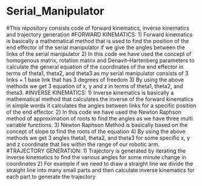 # Serial_Manipulator
#This repository consists code of forward kinematics, inverse kinematics and trajectory generation
#FORWARD KINEMATICS:
     1) Forward kinematics is basically a mathematical method that is used to find the position of the end effector of the serial manipulator if we give the angles
     between the links of the serial manipulator
     2) In this code we have used the concept of homogenous matrix, rotation matrix and Denavit–Hartenberg parameters to calculate the general equation of the 
     coordinates of the end effector in terms of theta1, theta2, and theta3 as my serial manipulator consists of 3 links + 1 base link that has 3 degrees of freedom
     3) By using the above methods we get 3 equation of x, y and z in terms of theta1, theta2, and theta3.
#INVERSE KINEMATICS:
     1) Inverse kinematics is basically a mathematical method that calculates the inverse of the forward kinematics in simple words it calculates the angles between
     links for a specific position of the end effector.
     2) In this code we have used the Newton Raphson method of approximation of roots to find the angles as we have three multi variable functions.
     3) Newton Raphson Method is basically based on the concept of slope to find the roots of the equation
     4) By using the above methods we get 3 angles theta1, theta2, and theta3 for some specific x, y and z coordinate that lies within the range of our robotic arm.
#TRAJECTORY GENERATION:
     1) Trajectory is generated by iterating the inverse kinematics to find the various angles for some minute change in coordinates
     2) For example if we need to draw a straight line we divide the straight line into many small parts and then calculate inverse kinematics for each part to 
     generate the trajectory

